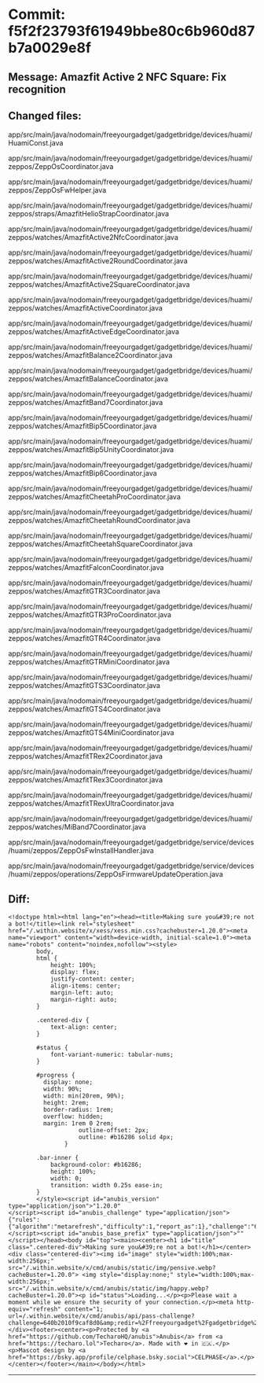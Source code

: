 # Commit: f5f2f23793f61949bbe80c6b960d87b7a0029e8f
## Message: Amazfit Active 2 NFC Square: Fix recognition
## Changed files:
app/src/main/java/nodomain/freeyourgadget/gadgetbridge/devices/huami/HuamiConst.java

app/src/main/java/nodomain/freeyourgadget/gadgetbridge/devices/huami/zeppos/ZeppOsCoordinator.java

app/src/main/java/nodomain/freeyourgadget/gadgetbridge/devices/huami/zeppos/ZeppOsFwHelper.java

app/src/main/java/nodomain/freeyourgadget/gadgetbridge/devices/huami/zeppos/straps/AmazfitHelioStrapCoordinator.java

app/src/main/java/nodomain/freeyourgadget/gadgetbridge/devices/huami/zeppos/watches/AmazfitActive2NfcCoordinator.java

app/src/main/java/nodomain/freeyourgadget/gadgetbridge/devices/huami/zeppos/watches/AmazfitActive2RoundCoordinator.java

app/src/main/java/nodomain/freeyourgadget/gadgetbridge/devices/huami/zeppos/watches/AmazfitActive2SquareCoordinator.java

app/src/main/java/nodomain/freeyourgadget/gadgetbridge/devices/huami/zeppos/watches/AmazfitActiveCoordinator.java

app/src/main/java/nodomain/freeyourgadget/gadgetbridge/devices/huami/zeppos/watches/AmazfitActiveEdgeCoordinator.java

app/src/main/java/nodomain/freeyourgadget/gadgetbridge/devices/huami/zeppos/watches/AmazfitBalance2Coordinator.java

app/src/main/java/nodomain/freeyourgadget/gadgetbridge/devices/huami/zeppos/watches/AmazfitBalanceCoordinator.java

app/src/main/java/nodomain/freeyourgadget/gadgetbridge/devices/huami/zeppos/watches/AmazfitBand7Coordinator.java

app/src/main/java/nodomain/freeyourgadget/gadgetbridge/devices/huami/zeppos/watches/AmazfitBip5Coordinator.java

app/src/main/java/nodomain/freeyourgadget/gadgetbridge/devices/huami/zeppos/watches/AmazfitBip5UnityCoordinator.java

app/src/main/java/nodomain/freeyourgadget/gadgetbridge/devices/huami/zeppos/watches/AmazfitBip6Coordinator.java

app/src/main/java/nodomain/freeyourgadget/gadgetbridge/devices/huami/zeppos/watches/AmazfitCheetahProCoordinator.java

app/src/main/java/nodomain/freeyourgadget/gadgetbridge/devices/huami/zeppos/watches/AmazfitCheetahRoundCoordinator.java

app/src/main/java/nodomain/freeyourgadget/gadgetbridge/devices/huami/zeppos/watches/AmazfitCheetahSquareCoordinator.java

app/src/main/java/nodomain/freeyourgadget/gadgetbridge/devices/huami/zeppos/watches/AmazfitFalconCoordinator.java

app/src/main/java/nodomain/freeyourgadget/gadgetbridge/devices/huami/zeppos/watches/AmazfitGTR3Coordinator.java

app/src/main/java/nodomain/freeyourgadget/gadgetbridge/devices/huami/zeppos/watches/AmazfitGTR3ProCoordinator.java

app/src/main/java/nodomain/freeyourgadget/gadgetbridge/devices/huami/zeppos/watches/AmazfitGTR4Coordinator.java

app/src/main/java/nodomain/freeyourgadget/gadgetbridge/devices/huami/zeppos/watches/AmazfitGTRMiniCoordinator.java

app/src/main/java/nodomain/freeyourgadget/gadgetbridge/devices/huami/zeppos/watches/AmazfitGTS3Coordinator.java

app/src/main/java/nodomain/freeyourgadget/gadgetbridge/devices/huami/zeppos/watches/AmazfitGTS4Coordinator.java

app/src/main/java/nodomain/freeyourgadget/gadgetbridge/devices/huami/zeppos/watches/AmazfitGTS4MiniCoordinator.java

app/src/main/java/nodomain/freeyourgadget/gadgetbridge/devices/huami/zeppos/watches/AmazfitTRex2Coordinator.java

app/src/main/java/nodomain/freeyourgadget/gadgetbridge/devices/huami/zeppos/watches/AmazfitTRex3Coordinator.java

app/src/main/java/nodomain/freeyourgadget/gadgetbridge/devices/huami/zeppos/watches/AmazfitTRexUltraCoordinator.java

app/src/main/java/nodomain/freeyourgadget/gadgetbridge/devices/huami/zeppos/watches/MiBand7Coordinator.java

app/src/main/java/nodomain/freeyourgadget/gadgetbridge/service/devices/huami/zeppos/ZeppOsFwInstallHandler.java

app/src/main/java/nodomain/freeyourgadget/gadgetbridge/service/devices/huami/zeppos/operations/ZeppOsFirmwareUpdateOperation.java

## Diff:
```
<!doctype html><html lang="en"><head><title>Making sure you&#39;re not a bot!</title><link rel="stylesheet" href="/.within.website/x/xess/xess.min.css?cachebuster=1.20.0"><meta name="viewport" content="width=device-width, initial-scale=1.0"><meta name="robots" content="noindex,nofollow"><style>
        body,
        html {
            height: 100%;
            display: flex;
            justify-content: center;
            align-items: center;
            margin-left: auto;
            margin-right: auto;
        }

        .centered-div {
            text-align: center;
        }

        #status {
            font-variant-numeric: tabular-nums;
        }

        #progress {
          display: none;
          width: 90%;
          width: min(20rem, 90%);
          height: 2rem;
          border-radius: 1rem;
          overflow: hidden;
          margin: 1rem 0 2rem;
					outline-offset: 2px;
					outline: #b16286 solid 4px;
				}

        .bar-inner {
            background-color: #b16286;
            height: 100%;
            width: 0;
            transition: width 0.25s ease-in;
        }
    	</style><script id="anubis_version" type="application/json">"1.20.0"
</script><script id="anubis_challenge" type="application/json">{"rules":{"algorithm":"metarefresh","difficulty":1,"report_as":1},"challenge":"640b2010f9caf8d0"}
</script><script id="anubis_base_prefix" type="application/json">""
</script></head><body id="top"><main><center><h1 id="title" class=".centered-div">Making sure you&#39;re not a bot!</h1></center><div class="centered-div"><img id="image" style="width:100%;max-width:256px;" src="/.within.website/x/cmd/anubis/static/img/pensive.webp?cacheBuster=1.20.0"> <img style="display:none;" style="width:100%;max-width:256px;" src="/.within.website/x/cmd/anubis/static/img/happy.webp?cacheBuster=1.20.0"><p id="status">Loading...</p><p>Please wait a moment while we ensure the security of your connection.</p><meta http-equiv="refresh" content="1; url=/.within.website/x/cmd/anubis/api/pass-challenge?challenge=640b2010f9caf8d0&amp;redir=%2Ffreeyourgadget%2Fgadgetbridge%2Fcommit%2Ff5f2f23793f61949bbe80c6b960d87b7a0029e8f.diff"></div><footer><center><p>Protected by <a href="https://github.com/TecharoHQ/anubis">Anubis</a> from <a href="https://techaro.lol">Techaro</a>. Made with ❤️ in 🇨🇦.</p><p>Mascot design by <a href="https://bsky.app/profile/celphase.bsky.social">CELPHASE</a>.</p></center></footer></main></body></html>
```
-----------------------------------
